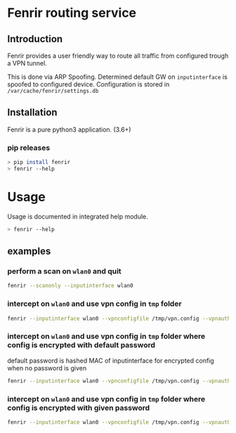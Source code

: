 # Fenrir routing service

## Introduction
Fenrir provides a user friendly way to route all traffic from configured trough a VPN tunnel.

This is done via ARP Spoofing. Determined default GW on `inputinterface` is spoofed to configured device.
Configuration is stored in `/var/cache/fenrir/settings.db`

## Installation
Fenrir is a pure python3 application. (3.6+)

### pip releases
```sh
> pip install fenrir
> fenrir --help
```
# Usage
Usage is documented in integrated help module.
```sh
> fenrir --help
```
## examples
### perform a scan on `wlan0` and quit
```sh
fenrir --scanonly --inputinterface wlan0
```

### intercept on `wlan0` and use vpn config in `tmp` folder 
```sh
fenrir --inputinterface wlan0 --vpnconfigfile /tmp/vpn.config --vpnauthfile /tmp/vpnauth.config
```

### intercept on `wlan0` and use vpn config in `tmp` folder where config is encrypted with default password
default password is hashed MAC of inputinterface for encrypted config when no password is given 
```sh
fenrir --inputinterface wlan0 --vpnconfigfile /tmp/vpn.config --vpnauthfile /tmp/vpnauth.config --vpnconfigisencrypted
```

### intercept on `wlan0` and use vpn config in `tmp` folder where config is encrypted with given password
```sh
fenrir --inputinterface wlan0 --vpnconfigfile /tmp/vpn.config --vpnauthfile /tmp/vpnauth.config --vpnconfigisencrypted --vpnconfigpassword thepassword
```
